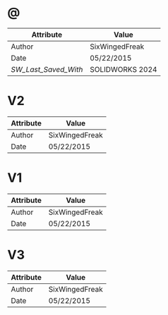 # @
| Attribute | Value |
| ---  | ---     |
| Author | SixWingedFreak |
| Date | 05/22/2015 |
| _SW_Last_Saved_With_ | SOLIDWORKS 2024 |
# V2
| Attribute | Value |
| ---  | ---     |
| Author | SixWingedFreak |
| Date | 05/22/2015 |
# V1
| Attribute | Value |
| ---  | ---     |
| Author | SixWingedFreak |
| Date | 05/22/2015 |
# V3
| Attribute | Value |
| ---  | ---     |
| Author | SixWingedFreak |
| Date | 05/22/2015 |
